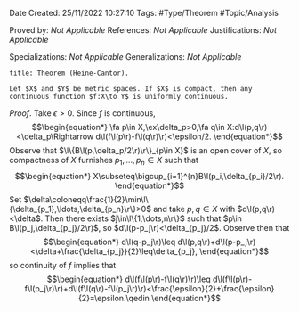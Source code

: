 <div class="topSpace"></div>

Date Created: 25/11/2022 10:27:10
Tags: #Type/Theorem #Topic/Analysis

Proved by: _Not Applicable_
References: _Not Applicable_
Justifications: _Not Applicable_

Specializations: _Not Applicable_
Generalizations: _Not Applicable_

``` ad-Theorem
title: Theorem (Heine-Cantor).

Let $X$ and $Y$ be metric spaces. If $X$ is compact, then any continuous function $f:X\to Y$ is uniformly continuous.

```

_Proof_. Take $\epsilon>0$. Since $f$ is continuous,
$$\begin{equation*}
    \fa p\in X,\ex\delta_p>0,\fa q\in X:d\l(p,q\r)<\delta_p\Rightarrow d\l(f\l(p\r)-f\l(q\r)\r)<\epsilon/2.
\end{equation*}$$
Observe that $\l\{B\l(p,\delta_p/2\r)\r\}_{p\in X}$ is an open cover of $X$, so compactness of $X$ furnishes $p_1,\ldots,p_n\in X$ such that
$$\begin{equation*}
    X\subseteq\bigcup_{i=1}^{n}B\l(p_i,\delta_{p_i}/2\r).
\end{equation*}$$
Set $\delta\coloneqq\frac{1}{2}\min\l\{\delta_{p_1},\ldots,\delta_{p_n}\r\}>0$ and take $p,q\in X$ with $d\l(p,q\r)<\delta$. Then there exists $j\in\l\{1,\dots,n\r\}$ such that $p\in B\l(p_j,\delta_{p_j}/2\r)$, so $d\l(p-p_j\r)<\delta_{p_j}/2$. Observe then that
$$\begin{equation*}
    d\l(q-p_j\r)\leq d\l(p,q\r)+d\l(p-p_j\r)<\delta+\frac{\delta_{p_j}}{2}\leq\delta_{p_j},
\end{equation*}$$
so continuity of $f$ implies that
$$\begin{equation*}
    d\l(f\l(p\r)-f\l(q\r)\r)\leq d\l(f\l(p\r)-f\l(p_j\r)\r)+d\l(f\l(q\r)-f\l(p_j\r)\r)<\frac{\epsilon}{2}+\frac{\epsilon}{2}=\epsilon.\qedin
\end{equation*}$$
